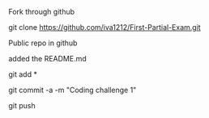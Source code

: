 Fork through github

git clone https://github.com/iva1212/First-Partial-Exam.git

Public repo in github

added the README.md

git add *

git commit -a -m "Coding challenge 1"

git push

